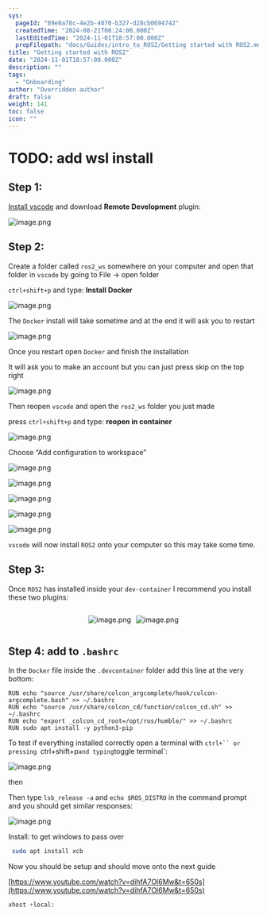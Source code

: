 ```yaml
---
sys:
  pageId: "89e0a78c-4e2b-4070-b327-d28cb0694742"
  createdTime: "2024-08-21T00:24:00.000Z"
  lastEditedTime: "2024-11-01T18:57:00.000Z"
  propFilepath: "docs/Guides/intro_to_ROS2/Getting started with ROS2.md"
title: "Getting started with ROS2"
date: "2024-11-01T18:57:00.000Z"
description: ""
tags:
  - "Onboarding"
author: "Overridden author"
draft: false
weight: 141
toc: false
icon: ""
---
```


# TODO: add wsl install

## Step 1:

[Install vscode](https://code.visualstudio.com/download) and download **Remote Development** plugin:

![image.png](https://prod-files-secure.s3.us-west-2.amazonaws.com/d518164a-d88e-44d1-a4ee-3adb3bd8bce0/efb52993-1881-4a40-b95e-6f020334f022/image.png?X-Amz-Algorithm=AWS4-HMAC-SHA256&X-Amz-Content-Sha256=UNSIGNED-PAYLOAD&X-Amz-Credential=ASIAZI2LB466ZMCR4PWB%2F20250205%2Fus-west-2%2Fs3%2Faws4_request&X-Amz-Date=20250205T140734Z&X-Amz-Expires=3600&X-Amz-Security-Token=IQoJb3JpZ2luX2VjECsaCXVzLXdlc3QtMiJIMEYCIQD2Xhb%2Fqwj2P5%2FhNcyeoHnmkaBYrH%2Fwdd5TwmUUOuu%2BswIhAPi0Ecu%2BhmE8W5%2FThdoW8wIKutdMLq1041Ftg9qg4cpAKv8DCEQQABoMNjM3NDIzMTgzODA1Igyr%2Fw%2Bl41N%2BKC%2Fks%2Fwq3AP93xcz5rz3bFLB%2B2cbdMWRJP%2FYkRvh3bPIU%2F7fwuXmO4q8jRWlYFbMo5LJvV0ERKSM1jfzJnWMcm4E%2FgdjtQ8Vk0RTfvgdxwmc%2BoB7VoksqlYO4IxYdTxTew2AvGzJz%2BrHfrVMemAQUOkWw2o1NXjbaCBCzQP6CWW2Oiopxj2O2tMFhwxwXhJSl60B9rlORcpqpRDSDxtiAmwgt%2BVuXoFrhBwERxZsVN252NpD5QHj%2FdHPWY33AUdmAhPmII%2F6UwUL%2Fmyc6ak9x8yYM2i2jyxcm7aYiwJShLNHUlQAbILYWwJ3A4wNQjslpr6SBX9YqAFo8LKuRM8Q%2BBskGWnoQYMoc%2BZd7xevTv%2Fh2IgQ9d2GjPJnnPgxl3gebtRHpSkDjO5bP%2B2GkzuVIMl%2FbE91G%2BtAy%2FN5BAURcznYalXmW1PQLy%2FpE35gtKxof%2FhCCkcZlC3nSmMRb%2F2EKHEE6LexdHafcvphaG3CO%2Fbm4b3rPfdtVlFXx%2FFWsaYDqqPe7mnVJLPktH4xYlwHEZSrXx3tzrweeB5t0zsa1y6hnnxI45LqkXm5X1Jm90oc3UKvAw7qmvpr3wwNEzF0uV5vm7%2BwcdBK7MCafpanbodXRKwl1FDCdgyOeG5xNavHajcKVDDji429BjqkAd9TZGofS8dmwr0A%2FwO%2F%2BdLXl5pKBLrhbob78SGM69I8sQoebpqjf87IEgrJj95BXCsh7L8EDGRizz4lAVf4UfOdtHyvaw0qlSTW86J0NChKCJWeQvi2A7jJg3sE4DuUfwKUf3iVb4Xd%2FO11s2TKa1zysCEduwKWzaJRKNUMHw%2B6B%2FPz0goi1KXbllje4jk2d83FU2NsII3p76lugRRZEZ7T4jfl&X-Amz-Signature=724a2d1ddb4ee21549371ff77068a92f8438530502c62013478ec45487acae1d&X-Amz-SignedHeaders=host&x-id=GetObject)

## Step 2:

Create a folder called `ros2_ws` somewhere on your computer and open that folder in `vscode` by going to File → open folder 

`ctrl+shift+p` and type: **Install Docker**

![image.png](https://prod-files-secure.s3.us-west-2.amazonaws.com/d518164a-d88e-44d1-a4ee-3adb3bd8bce0/2269dc0e-1cd5-47ff-bceb-c04ad9b2eab0/image.png?X-Amz-Algorithm=AWS4-HMAC-SHA256&X-Amz-Content-Sha256=UNSIGNED-PAYLOAD&X-Amz-Credential=ASIAZI2LB466ZMCR4PWB%2F20250205%2Fus-west-2%2Fs3%2Faws4_request&X-Amz-Date=20250205T140734Z&X-Amz-Expires=3600&X-Amz-Security-Token=IQoJb3JpZ2luX2VjECsaCXVzLXdlc3QtMiJIMEYCIQD2Xhb%2Fqwj2P5%2FhNcyeoHnmkaBYrH%2Fwdd5TwmUUOuu%2BswIhAPi0Ecu%2BhmE8W5%2FThdoW8wIKutdMLq1041Ftg9qg4cpAKv8DCEQQABoMNjM3NDIzMTgzODA1Igyr%2Fw%2Bl41N%2BKC%2Fks%2Fwq3AP93xcz5rz3bFLB%2B2cbdMWRJP%2FYkRvh3bPIU%2F7fwuXmO4q8jRWlYFbMo5LJvV0ERKSM1jfzJnWMcm4E%2FgdjtQ8Vk0RTfvgdxwmc%2BoB7VoksqlYO4IxYdTxTew2AvGzJz%2BrHfrVMemAQUOkWw2o1NXjbaCBCzQP6CWW2Oiopxj2O2tMFhwxwXhJSl60B9rlORcpqpRDSDxtiAmwgt%2BVuXoFrhBwERxZsVN252NpD5QHj%2FdHPWY33AUdmAhPmII%2F6UwUL%2Fmyc6ak9x8yYM2i2jyxcm7aYiwJShLNHUlQAbILYWwJ3A4wNQjslpr6SBX9YqAFo8LKuRM8Q%2BBskGWnoQYMoc%2BZd7xevTv%2Fh2IgQ9d2GjPJnnPgxl3gebtRHpSkDjO5bP%2B2GkzuVIMl%2FbE91G%2BtAy%2FN5BAURcznYalXmW1PQLy%2FpE35gtKxof%2FhCCkcZlC3nSmMRb%2F2EKHEE6LexdHafcvphaG3CO%2Fbm4b3rPfdtVlFXx%2FFWsaYDqqPe7mnVJLPktH4xYlwHEZSrXx3tzrweeB5t0zsa1y6hnnxI45LqkXm5X1Jm90oc3UKvAw7qmvpr3wwNEzF0uV5vm7%2BwcdBK7MCafpanbodXRKwl1FDCdgyOeG5xNavHajcKVDDji429BjqkAd9TZGofS8dmwr0A%2FwO%2F%2BdLXl5pKBLrhbob78SGM69I8sQoebpqjf87IEgrJj95BXCsh7L8EDGRizz4lAVf4UfOdtHyvaw0qlSTW86J0NChKCJWeQvi2A7jJg3sE4DuUfwKUf3iVb4Xd%2FO11s2TKa1zysCEduwKWzaJRKNUMHw%2B6B%2FPz0goi1KXbllje4jk2d83FU2NsII3p76lugRRZEZ7T4jfl&X-Amz-Signature=2b1a3c0551caa783fe4a17be0430fa924897798a89a4b4212932d970a31672c4&X-Amz-SignedHeaders=host&x-id=GetObject)

The `Docker` install will take sometime and at the end it will ask you to restart

![image.png](https://prod-files-secure.s3.us-west-2.amazonaws.com/d518164a-d88e-44d1-a4ee-3adb3bd8bce0/ed233f78-be33-4b1f-b89c-9c346c0e961e/image.png?X-Amz-Algorithm=AWS4-HMAC-SHA256&X-Amz-Content-Sha256=UNSIGNED-PAYLOAD&X-Amz-Credential=ASIAZI2LB466ZMCR4PWB%2F20250205%2Fus-west-2%2Fs3%2Faws4_request&X-Amz-Date=20250205T140734Z&X-Amz-Expires=3600&X-Amz-Security-Token=IQoJb3JpZ2luX2VjECsaCXVzLXdlc3QtMiJIMEYCIQD2Xhb%2Fqwj2P5%2FhNcyeoHnmkaBYrH%2Fwdd5TwmUUOuu%2BswIhAPi0Ecu%2BhmE8W5%2FThdoW8wIKutdMLq1041Ftg9qg4cpAKv8DCEQQABoMNjM3NDIzMTgzODA1Igyr%2Fw%2Bl41N%2BKC%2Fks%2Fwq3AP93xcz5rz3bFLB%2B2cbdMWRJP%2FYkRvh3bPIU%2F7fwuXmO4q8jRWlYFbMo5LJvV0ERKSM1jfzJnWMcm4E%2FgdjtQ8Vk0RTfvgdxwmc%2BoB7VoksqlYO4IxYdTxTew2AvGzJz%2BrHfrVMemAQUOkWw2o1NXjbaCBCzQP6CWW2Oiopxj2O2tMFhwxwXhJSl60B9rlORcpqpRDSDxtiAmwgt%2BVuXoFrhBwERxZsVN252NpD5QHj%2FdHPWY33AUdmAhPmII%2F6UwUL%2Fmyc6ak9x8yYM2i2jyxcm7aYiwJShLNHUlQAbILYWwJ3A4wNQjslpr6SBX9YqAFo8LKuRM8Q%2BBskGWnoQYMoc%2BZd7xevTv%2Fh2IgQ9d2GjPJnnPgxl3gebtRHpSkDjO5bP%2B2GkzuVIMl%2FbE91G%2BtAy%2FN5BAURcznYalXmW1PQLy%2FpE35gtKxof%2FhCCkcZlC3nSmMRb%2F2EKHEE6LexdHafcvphaG3CO%2Fbm4b3rPfdtVlFXx%2FFWsaYDqqPe7mnVJLPktH4xYlwHEZSrXx3tzrweeB5t0zsa1y6hnnxI45LqkXm5X1Jm90oc3UKvAw7qmvpr3wwNEzF0uV5vm7%2BwcdBK7MCafpanbodXRKwl1FDCdgyOeG5xNavHajcKVDDji429BjqkAd9TZGofS8dmwr0A%2FwO%2F%2BdLXl5pKBLrhbob78SGM69I8sQoebpqjf87IEgrJj95BXCsh7L8EDGRizz4lAVf4UfOdtHyvaw0qlSTW86J0NChKCJWeQvi2A7jJg3sE4DuUfwKUf3iVb4Xd%2FO11s2TKa1zysCEduwKWzaJRKNUMHw%2B6B%2FPz0goi1KXbllje4jk2d83FU2NsII3p76lugRRZEZ7T4jfl&X-Amz-Signature=f671cca749cdfa409a9b2b6c77c0dda4bc970ea7e313765b43e1cd933642337e&X-Amz-SignedHeaders=host&x-id=GetObject)

Once you restart open `Docker` and finish the installation

It will ask you to make an account but you can just press skip on the top right

![image.png](https://prod-files-secure.s3.us-west-2.amazonaws.com/d518164a-d88e-44d1-a4ee-3adb3bd8bce0/21010ad9-1659-4fd9-9f59-9932a09b2a3d/image.png?X-Amz-Algorithm=AWS4-HMAC-SHA256&X-Amz-Content-Sha256=UNSIGNED-PAYLOAD&X-Amz-Credential=ASIAZI2LB466ZMCR4PWB%2F20250205%2Fus-west-2%2Fs3%2Faws4_request&X-Amz-Date=20250205T140734Z&X-Amz-Expires=3600&X-Amz-Security-Token=IQoJb3JpZ2luX2VjECsaCXVzLXdlc3QtMiJIMEYCIQD2Xhb%2Fqwj2P5%2FhNcyeoHnmkaBYrH%2Fwdd5TwmUUOuu%2BswIhAPi0Ecu%2BhmE8W5%2FThdoW8wIKutdMLq1041Ftg9qg4cpAKv8DCEQQABoMNjM3NDIzMTgzODA1Igyr%2Fw%2Bl41N%2BKC%2Fks%2Fwq3AP93xcz5rz3bFLB%2B2cbdMWRJP%2FYkRvh3bPIU%2F7fwuXmO4q8jRWlYFbMo5LJvV0ERKSM1jfzJnWMcm4E%2FgdjtQ8Vk0RTfvgdxwmc%2BoB7VoksqlYO4IxYdTxTew2AvGzJz%2BrHfrVMemAQUOkWw2o1NXjbaCBCzQP6CWW2Oiopxj2O2tMFhwxwXhJSl60B9rlORcpqpRDSDxtiAmwgt%2BVuXoFrhBwERxZsVN252NpD5QHj%2FdHPWY33AUdmAhPmII%2F6UwUL%2Fmyc6ak9x8yYM2i2jyxcm7aYiwJShLNHUlQAbILYWwJ3A4wNQjslpr6SBX9YqAFo8LKuRM8Q%2BBskGWnoQYMoc%2BZd7xevTv%2Fh2IgQ9d2GjPJnnPgxl3gebtRHpSkDjO5bP%2B2GkzuVIMl%2FbE91G%2BtAy%2FN5BAURcznYalXmW1PQLy%2FpE35gtKxof%2FhCCkcZlC3nSmMRb%2F2EKHEE6LexdHafcvphaG3CO%2Fbm4b3rPfdtVlFXx%2FFWsaYDqqPe7mnVJLPktH4xYlwHEZSrXx3tzrweeB5t0zsa1y6hnnxI45LqkXm5X1Jm90oc3UKvAw7qmvpr3wwNEzF0uV5vm7%2BwcdBK7MCafpanbodXRKwl1FDCdgyOeG5xNavHajcKVDDji429BjqkAd9TZGofS8dmwr0A%2FwO%2F%2BdLXl5pKBLrhbob78SGM69I8sQoebpqjf87IEgrJj95BXCsh7L8EDGRizz4lAVf4UfOdtHyvaw0qlSTW86J0NChKCJWeQvi2A7jJg3sE4DuUfwKUf3iVb4Xd%2FO11s2TKa1zysCEduwKWzaJRKNUMHw%2B6B%2FPz0goi1KXbllje4jk2d83FU2NsII3p76lugRRZEZ7T4jfl&X-Amz-Signature=395d1d1e0914baf32cc3cd94d3277fb6044c0e715fb3254459ba0febbef04966&X-Amz-SignedHeaders=host&x-id=GetObject)

Then reopen `vscode` and open the `ros2_ws` folder you just made

press `ctrl+shift+p` and type: **reopen in container**

![image.png](https://prod-files-secure.s3.us-west-2.amazonaws.com/d518164a-d88e-44d1-a4ee-3adb3bd8bce0/4e93b8c2-41ad-488c-8095-c74205196118/image.png?X-Amz-Algorithm=AWS4-HMAC-SHA256&X-Amz-Content-Sha256=UNSIGNED-PAYLOAD&X-Amz-Credential=ASIAZI2LB466ZMCR4PWB%2F20250205%2Fus-west-2%2Fs3%2Faws4_request&X-Amz-Date=20250205T140734Z&X-Amz-Expires=3600&X-Amz-Security-Token=IQoJb3JpZ2luX2VjECsaCXVzLXdlc3QtMiJIMEYCIQD2Xhb%2Fqwj2P5%2FhNcyeoHnmkaBYrH%2Fwdd5TwmUUOuu%2BswIhAPi0Ecu%2BhmE8W5%2FThdoW8wIKutdMLq1041Ftg9qg4cpAKv8DCEQQABoMNjM3NDIzMTgzODA1Igyr%2Fw%2Bl41N%2BKC%2Fks%2Fwq3AP93xcz5rz3bFLB%2B2cbdMWRJP%2FYkRvh3bPIU%2F7fwuXmO4q8jRWlYFbMo5LJvV0ERKSM1jfzJnWMcm4E%2FgdjtQ8Vk0RTfvgdxwmc%2BoB7VoksqlYO4IxYdTxTew2AvGzJz%2BrHfrVMemAQUOkWw2o1NXjbaCBCzQP6CWW2Oiopxj2O2tMFhwxwXhJSl60B9rlORcpqpRDSDxtiAmwgt%2BVuXoFrhBwERxZsVN252NpD5QHj%2FdHPWY33AUdmAhPmII%2F6UwUL%2Fmyc6ak9x8yYM2i2jyxcm7aYiwJShLNHUlQAbILYWwJ3A4wNQjslpr6SBX9YqAFo8LKuRM8Q%2BBskGWnoQYMoc%2BZd7xevTv%2Fh2IgQ9d2GjPJnnPgxl3gebtRHpSkDjO5bP%2B2GkzuVIMl%2FbE91G%2BtAy%2FN5BAURcznYalXmW1PQLy%2FpE35gtKxof%2FhCCkcZlC3nSmMRb%2F2EKHEE6LexdHafcvphaG3CO%2Fbm4b3rPfdtVlFXx%2FFWsaYDqqPe7mnVJLPktH4xYlwHEZSrXx3tzrweeB5t0zsa1y6hnnxI45LqkXm5X1Jm90oc3UKvAw7qmvpr3wwNEzF0uV5vm7%2BwcdBK7MCafpanbodXRKwl1FDCdgyOeG5xNavHajcKVDDji429BjqkAd9TZGofS8dmwr0A%2FwO%2F%2BdLXl5pKBLrhbob78SGM69I8sQoebpqjf87IEgrJj95BXCsh7L8EDGRizz4lAVf4UfOdtHyvaw0qlSTW86J0NChKCJWeQvi2A7jJg3sE4DuUfwKUf3iVb4Xd%2FO11s2TKa1zysCEduwKWzaJRKNUMHw%2B6B%2FPz0goi1KXbllje4jk2d83FU2NsII3p76lugRRZEZ7T4jfl&X-Amz-Signature=aa26d8ec5c5e1f04b25a2b720de9806c91b24e07defcb353f702eff2395f3913&X-Amz-SignedHeaders=host&x-id=GetObject)

Choose “Add configuration to workspace”

![image.png](https://prod-files-secure.s3.us-west-2.amazonaws.com/d518164a-d88e-44d1-a4ee-3adb3bd8bce0/9560b282-5060-4989-ba37-97e7b2c22476/image.png?X-Amz-Algorithm=AWS4-HMAC-SHA256&X-Amz-Content-Sha256=UNSIGNED-PAYLOAD&X-Amz-Credential=ASIAZI2LB466ZMCR4PWB%2F20250205%2Fus-west-2%2Fs3%2Faws4_request&X-Amz-Date=20250205T140734Z&X-Amz-Expires=3600&X-Amz-Security-Token=IQoJb3JpZ2luX2VjECsaCXVzLXdlc3QtMiJIMEYCIQD2Xhb%2Fqwj2P5%2FhNcyeoHnmkaBYrH%2Fwdd5TwmUUOuu%2BswIhAPi0Ecu%2BhmE8W5%2FThdoW8wIKutdMLq1041Ftg9qg4cpAKv8DCEQQABoMNjM3NDIzMTgzODA1Igyr%2Fw%2Bl41N%2BKC%2Fks%2Fwq3AP93xcz5rz3bFLB%2B2cbdMWRJP%2FYkRvh3bPIU%2F7fwuXmO4q8jRWlYFbMo5LJvV0ERKSM1jfzJnWMcm4E%2FgdjtQ8Vk0RTfvgdxwmc%2BoB7VoksqlYO4IxYdTxTew2AvGzJz%2BrHfrVMemAQUOkWw2o1NXjbaCBCzQP6CWW2Oiopxj2O2tMFhwxwXhJSl60B9rlORcpqpRDSDxtiAmwgt%2BVuXoFrhBwERxZsVN252NpD5QHj%2FdHPWY33AUdmAhPmII%2F6UwUL%2Fmyc6ak9x8yYM2i2jyxcm7aYiwJShLNHUlQAbILYWwJ3A4wNQjslpr6SBX9YqAFo8LKuRM8Q%2BBskGWnoQYMoc%2BZd7xevTv%2Fh2IgQ9d2GjPJnnPgxl3gebtRHpSkDjO5bP%2B2GkzuVIMl%2FbE91G%2BtAy%2FN5BAURcznYalXmW1PQLy%2FpE35gtKxof%2FhCCkcZlC3nSmMRb%2F2EKHEE6LexdHafcvphaG3CO%2Fbm4b3rPfdtVlFXx%2FFWsaYDqqPe7mnVJLPktH4xYlwHEZSrXx3tzrweeB5t0zsa1y6hnnxI45LqkXm5X1Jm90oc3UKvAw7qmvpr3wwNEzF0uV5vm7%2BwcdBK7MCafpanbodXRKwl1FDCdgyOeG5xNavHajcKVDDji429BjqkAd9TZGofS8dmwr0A%2FwO%2F%2BdLXl5pKBLrhbob78SGM69I8sQoebpqjf87IEgrJj95BXCsh7L8EDGRizz4lAVf4UfOdtHyvaw0qlSTW86J0NChKCJWeQvi2A7jJg3sE4DuUfwKUf3iVb4Xd%2FO11s2TKa1zysCEduwKWzaJRKNUMHw%2B6B%2FPz0goi1KXbllje4jk2d83FU2NsII3p76lugRRZEZ7T4jfl&X-Amz-Signature=772249c2db8e33be5b1f778fd980302ece00d7938cbb4a2a71e4e22fa1193654&X-Amz-SignedHeaders=host&x-id=GetObject)

![image.png](https://prod-files-secure.s3.us-west-2.amazonaws.com/d518164a-d88e-44d1-a4ee-3adb3bd8bce0/2ee63f81-886b-48e8-a553-dc6e5eac99e4/image.png?X-Amz-Algorithm=AWS4-HMAC-SHA256&X-Amz-Content-Sha256=UNSIGNED-PAYLOAD&X-Amz-Credential=ASIAZI2LB466ZMCR4PWB%2F20250205%2Fus-west-2%2Fs3%2Faws4_request&X-Amz-Date=20250205T140734Z&X-Amz-Expires=3600&X-Amz-Security-Token=IQoJb3JpZ2luX2VjECsaCXVzLXdlc3QtMiJIMEYCIQD2Xhb%2Fqwj2P5%2FhNcyeoHnmkaBYrH%2Fwdd5TwmUUOuu%2BswIhAPi0Ecu%2BhmE8W5%2FThdoW8wIKutdMLq1041Ftg9qg4cpAKv8DCEQQABoMNjM3NDIzMTgzODA1Igyr%2Fw%2Bl41N%2BKC%2Fks%2Fwq3AP93xcz5rz3bFLB%2B2cbdMWRJP%2FYkRvh3bPIU%2F7fwuXmO4q8jRWlYFbMo5LJvV0ERKSM1jfzJnWMcm4E%2FgdjtQ8Vk0RTfvgdxwmc%2BoB7VoksqlYO4IxYdTxTew2AvGzJz%2BrHfrVMemAQUOkWw2o1NXjbaCBCzQP6CWW2Oiopxj2O2tMFhwxwXhJSl60B9rlORcpqpRDSDxtiAmwgt%2BVuXoFrhBwERxZsVN252NpD5QHj%2FdHPWY33AUdmAhPmII%2F6UwUL%2Fmyc6ak9x8yYM2i2jyxcm7aYiwJShLNHUlQAbILYWwJ3A4wNQjslpr6SBX9YqAFo8LKuRM8Q%2BBskGWnoQYMoc%2BZd7xevTv%2Fh2IgQ9d2GjPJnnPgxl3gebtRHpSkDjO5bP%2B2GkzuVIMl%2FbE91G%2BtAy%2FN5BAURcznYalXmW1PQLy%2FpE35gtKxof%2FhCCkcZlC3nSmMRb%2F2EKHEE6LexdHafcvphaG3CO%2Fbm4b3rPfdtVlFXx%2FFWsaYDqqPe7mnVJLPktH4xYlwHEZSrXx3tzrweeB5t0zsa1y6hnnxI45LqkXm5X1Jm90oc3UKvAw7qmvpr3wwNEzF0uV5vm7%2BwcdBK7MCafpanbodXRKwl1FDCdgyOeG5xNavHajcKVDDji429BjqkAd9TZGofS8dmwr0A%2FwO%2F%2BdLXl5pKBLrhbob78SGM69I8sQoebpqjf87IEgrJj95BXCsh7L8EDGRizz4lAVf4UfOdtHyvaw0qlSTW86J0NChKCJWeQvi2A7jJg3sE4DuUfwKUf3iVb4Xd%2FO11s2TKa1zysCEduwKWzaJRKNUMHw%2B6B%2FPz0goi1KXbllje4jk2d83FU2NsII3p76lugRRZEZ7T4jfl&X-Amz-Signature=0ffb2d632a4c4b9f426c0e0be56477fb7c52f6980393b43f0c37b147b70fe8cc&X-Amz-SignedHeaders=host&x-id=GetObject)

![image.png](https://prod-files-secure.s3.us-west-2.amazonaws.com/d518164a-d88e-44d1-a4ee-3adb3bd8bce0/ae1580b2-b048-407e-aed9-b584224a7a04/image.png?X-Amz-Algorithm=AWS4-HMAC-SHA256&X-Amz-Content-Sha256=UNSIGNED-PAYLOAD&X-Amz-Credential=ASIAZI2LB466ZMCR4PWB%2F20250205%2Fus-west-2%2Fs3%2Faws4_request&X-Amz-Date=20250205T140734Z&X-Amz-Expires=3600&X-Amz-Security-Token=IQoJb3JpZ2luX2VjECsaCXVzLXdlc3QtMiJIMEYCIQD2Xhb%2Fqwj2P5%2FhNcyeoHnmkaBYrH%2Fwdd5TwmUUOuu%2BswIhAPi0Ecu%2BhmE8W5%2FThdoW8wIKutdMLq1041Ftg9qg4cpAKv8DCEQQABoMNjM3NDIzMTgzODA1Igyr%2Fw%2Bl41N%2BKC%2Fks%2Fwq3AP93xcz5rz3bFLB%2B2cbdMWRJP%2FYkRvh3bPIU%2F7fwuXmO4q8jRWlYFbMo5LJvV0ERKSM1jfzJnWMcm4E%2FgdjtQ8Vk0RTfvgdxwmc%2BoB7VoksqlYO4IxYdTxTew2AvGzJz%2BrHfrVMemAQUOkWw2o1NXjbaCBCzQP6CWW2Oiopxj2O2tMFhwxwXhJSl60B9rlORcpqpRDSDxtiAmwgt%2BVuXoFrhBwERxZsVN252NpD5QHj%2FdHPWY33AUdmAhPmII%2F6UwUL%2Fmyc6ak9x8yYM2i2jyxcm7aYiwJShLNHUlQAbILYWwJ3A4wNQjslpr6SBX9YqAFo8LKuRM8Q%2BBskGWnoQYMoc%2BZd7xevTv%2Fh2IgQ9d2GjPJnnPgxl3gebtRHpSkDjO5bP%2B2GkzuVIMl%2FbE91G%2BtAy%2FN5BAURcznYalXmW1PQLy%2FpE35gtKxof%2FhCCkcZlC3nSmMRb%2F2EKHEE6LexdHafcvphaG3CO%2Fbm4b3rPfdtVlFXx%2FFWsaYDqqPe7mnVJLPktH4xYlwHEZSrXx3tzrweeB5t0zsa1y6hnnxI45LqkXm5X1Jm90oc3UKvAw7qmvpr3wwNEzF0uV5vm7%2BwcdBK7MCafpanbodXRKwl1FDCdgyOeG5xNavHajcKVDDji429BjqkAd9TZGofS8dmwr0A%2FwO%2F%2BdLXl5pKBLrhbob78SGM69I8sQoebpqjf87IEgrJj95BXCsh7L8EDGRizz4lAVf4UfOdtHyvaw0qlSTW86J0NChKCJWeQvi2A7jJg3sE4DuUfwKUf3iVb4Xd%2FO11s2TKa1zysCEduwKWzaJRKNUMHw%2B6B%2FPz0goi1KXbllje4jk2d83FU2NsII3p76lugRRZEZ7T4jfl&X-Amz-Signature=49ac44cd100d03522c73e80e3ab9068a4cb81b859c9ec208126181ad185d0bc6&X-Amz-SignedHeaders=host&x-id=GetObject)

![image.png](https://prod-files-secure.s3.us-west-2.amazonaws.com/d518164a-d88e-44d1-a4ee-3adb3bd8bce0/53255b28-f75e-430f-b9e3-c0ac8577e42b/image.png?X-Amz-Algorithm=AWS4-HMAC-SHA256&X-Amz-Content-Sha256=UNSIGNED-PAYLOAD&X-Amz-Credential=ASIAZI2LB466ZMCR4PWB%2F20250205%2Fus-west-2%2Fs3%2Faws4_request&X-Amz-Date=20250205T140734Z&X-Amz-Expires=3600&X-Amz-Security-Token=IQoJb3JpZ2luX2VjECsaCXVzLXdlc3QtMiJIMEYCIQD2Xhb%2Fqwj2P5%2FhNcyeoHnmkaBYrH%2Fwdd5TwmUUOuu%2BswIhAPi0Ecu%2BhmE8W5%2FThdoW8wIKutdMLq1041Ftg9qg4cpAKv8DCEQQABoMNjM3NDIzMTgzODA1Igyr%2Fw%2Bl41N%2BKC%2Fks%2Fwq3AP93xcz5rz3bFLB%2B2cbdMWRJP%2FYkRvh3bPIU%2F7fwuXmO4q8jRWlYFbMo5LJvV0ERKSM1jfzJnWMcm4E%2FgdjtQ8Vk0RTfvgdxwmc%2BoB7VoksqlYO4IxYdTxTew2AvGzJz%2BrHfrVMemAQUOkWw2o1NXjbaCBCzQP6CWW2Oiopxj2O2tMFhwxwXhJSl60B9rlORcpqpRDSDxtiAmwgt%2BVuXoFrhBwERxZsVN252NpD5QHj%2FdHPWY33AUdmAhPmII%2F6UwUL%2Fmyc6ak9x8yYM2i2jyxcm7aYiwJShLNHUlQAbILYWwJ3A4wNQjslpr6SBX9YqAFo8LKuRM8Q%2BBskGWnoQYMoc%2BZd7xevTv%2Fh2IgQ9d2GjPJnnPgxl3gebtRHpSkDjO5bP%2B2GkzuVIMl%2FbE91G%2BtAy%2FN5BAURcznYalXmW1PQLy%2FpE35gtKxof%2FhCCkcZlC3nSmMRb%2F2EKHEE6LexdHafcvphaG3CO%2Fbm4b3rPfdtVlFXx%2FFWsaYDqqPe7mnVJLPktH4xYlwHEZSrXx3tzrweeB5t0zsa1y6hnnxI45LqkXm5X1Jm90oc3UKvAw7qmvpr3wwNEzF0uV5vm7%2BwcdBK7MCafpanbodXRKwl1FDCdgyOeG5xNavHajcKVDDji429BjqkAd9TZGofS8dmwr0A%2FwO%2F%2BdLXl5pKBLrhbob78SGM69I8sQoebpqjf87IEgrJj95BXCsh7L8EDGRizz4lAVf4UfOdtHyvaw0qlSTW86J0NChKCJWeQvi2A7jJg3sE4DuUfwKUf3iVb4Xd%2FO11s2TKa1zysCEduwKWzaJRKNUMHw%2B6B%2FPz0goi1KXbllje4jk2d83FU2NsII3p76lugRRZEZ7T4jfl&X-Amz-Signature=89c9f3979002a02dd812fb9dcd170284abcbb8f061bb68dedad6f2e287dad47c&X-Amz-SignedHeaders=host&x-id=GetObject)

![image.png](https://prod-files-secure.s3.us-west-2.amazonaws.com/d518164a-d88e-44d1-a4ee-3adb3bd8bce0/7c562767-5af9-4ffb-97d1-327bcdf4ee00/image.png?X-Amz-Algorithm=AWS4-HMAC-SHA256&X-Amz-Content-Sha256=UNSIGNED-PAYLOAD&X-Amz-Credential=ASIAZI2LB466ZMCR4PWB%2F20250205%2Fus-west-2%2Fs3%2Faws4_request&X-Amz-Date=20250205T140734Z&X-Amz-Expires=3600&X-Amz-Security-Token=IQoJb3JpZ2luX2VjECsaCXVzLXdlc3QtMiJIMEYCIQD2Xhb%2Fqwj2P5%2FhNcyeoHnmkaBYrH%2Fwdd5TwmUUOuu%2BswIhAPi0Ecu%2BhmE8W5%2FThdoW8wIKutdMLq1041Ftg9qg4cpAKv8DCEQQABoMNjM3NDIzMTgzODA1Igyr%2Fw%2Bl41N%2BKC%2Fks%2Fwq3AP93xcz5rz3bFLB%2B2cbdMWRJP%2FYkRvh3bPIU%2F7fwuXmO4q8jRWlYFbMo5LJvV0ERKSM1jfzJnWMcm4E%2FgdjtQ8Vk0RTfvgdxwmc%2BoB7VoksqlYO4IxYdTxTew2AvGzJz%2BrHfrVMemAQUOkWw2o1NXjbaCBCzQP6CWW2Oiopxj2O2tMFhwxwXhJSl60B9rlORcpqpRDSDxtiAmwgt%2BVuXoFrhBwERxZsVN252NpD5QHj%2FdHPWY33AUdmAhPmII%2F6UwUL%2Fmyc6ak9x8yYM2i2jyxcm7aYiwJShLNHUlQAbILYWwJ3A4wNQjslpr6SBX9YqAFo8LKuRM8Q%2BBskGWnoQYMoc%2BZd7xevTv%2Fh2IgQ9d2GjPJnnPgxl3gebtRHpSkDjO5bP%2B2GkzuVIMl%2FbE91G%2BtAy%2FN5BAURcznYalXmW1PQLy%2FpE35gtKxof%2FhCCkcZlC3nSmMRb%2F2EKHEE6LexdHafcvphaG3CO%2Fbm4b3rPfdtVlFXx%2FFWsaYDqqPe7mnVJLPktH4xYlwHEZSrXx3tzrweeB5t0zsa1y6hnnxI45LqkXm5X1Jm90oc3UKvAw7qmvpr3wwNEzF0uV5vm7%2BwcdBK7MCafpanbodXRKwl1FDCdgyOeG5xNavHajcKVDDji429BjqkAd9TZGofS8dmwr0A%2FwO%2F%2BdLXl5pKBLrhbob78SGM69I8sQoebpqjf87IEgrJj95BXCsh7L8EDGRizz4lAVf4UfOdtHyvaw0qlSTW86J0NChKCJWeQvi2A7jJg3sE4DuUfwKUf3iVb4Xd%2FO11s2TKa1zysCEduwKWzaJRKNUMHw%2B6B%2FPz0goi1KXbllje4jk2d83FU2NsII3p76lugRRZEZ7T4jfl&X-Amz-Signature=db577781aca3fbc36a55d5fd5ecf51ac06b6bf12a7194ac2777df74442cae1d7&X-Amz-SignedHeaders=host&x-id=GetObject)

`vscode` will now install `ROS2` onto your computer so this may take some time.

## Step 3:

Once `ROS2` has installed inside your `dev-container` I recommend you install these two plugins:

<div style="display: flex;flex-direction: row; column-gap:10px; max-width: 630px;justify-content: center;">
<div>

![image.png](https://prod-files-secure.s3.us-west-2.amazonaws.com/d518164a-d88e-44d1-a4ee-3adb3bd8bce0/3fc3d550-5a54-4ba1-ba6b-faa01cdb7369/image.png?X-Amz-Algorithm=AWS4-HMAC-SHA256&X-Amz-Content-Sha256=UNSIGNED-PAYLOAD&X-Amz-Credential=ASIAZI2LB466U36NOBQ3%2F20250205%2Fus-west-2%2Fs3%2Faws4_request&X-Amz-Date=20250205T140740Z&X-Amz-Expires=3600&X-Amz-Security-Token=IQoJb3JpZ2luX2VjECsaCXVzLXdlc3QtMiJHMEUCIC2LFqV9QJwCGzrNZwcoAuVXqnHaqHD0q%2FGI8T0H7azFAiEArBvOnxusl9gcORqxgXA%2Fn8G4qkZ1kfRwWrQlesXntIUq%2FwMIRBAAGgw2Mzc0MjMxODM4MDUiDEY9Gaf0bqFp71DsmSrcA1X322FVx0bkLctb7Fsji9vLPk70Fg%2FubqdJwm23zU1fCpRAwU6l9Z1Us0xtQvgkY1AUhJqPfgi435rfbqN7AajgYIjUTSpNSpwUSb40VfmV4rG6Gvnb9EGkLDCnHmmPGctkZgCXKcYoEzFmgV61m%2Fq9cIrS3nbhQuYlB9pcWu4bdhGCb7GMF02Q%2Fs5VmhKtCQnEbSYmBaOMzjhvf95lIZzCRDE8JH0dYnz3Zrs3TsNCSsTfk0d6M2Kdv48qdqqOSkcXt1t7PVC%2FtYT0wtNNOZkCZdw5Ro93FEIrhwSWtu3vDykFAQ41jPxt91S49yrxaN3O82V4NspYuRRM%2FIQLIGOvV5PIG%2BMN4YmBxGE3yiEabAB%2FWn5QYkGXgxH3X8afMeLAqPk%2BtgZEguZJl7f%2FPFtPKcG0wzc9qZ5%2Bz3P6kYUjbDBG4onuCn4RQbrRe2agzo3p3Wmz3DZhIaL%2BvYk4UnrbAP4%2Bag%2BSs1R6rs%2BX4ed88tl9yZKAfPm32cHk8VUX8Fqcck72bvHXnr4xbo6vk266IV38U5zqSj98%2B7BmIOQKQs35DhD3ppZyzRgRD5cJZZ8QUEMSm%2FeflcN2xGILCMPKQRJBRnTuGxpMTeTjGm7S8tFh%2F7u0fVpdN8Y2MP6Mjb0GOqUBGhbc9X2D7XJmVojf3WhpFD4ZnzNxxFitAQYF53kq46VBc50bBZlGBlzjy0W4TPBsnINiteKO%2B8Zj9yKY2GajHeuv7Uwrroqj9uZuYNC9DhujEhNXNQpasWWzwz6lJo%2Fjga%2B93CUFEA8vC%2B9fLmrhIXFVIEqRQ88gf02EuYUn7rAtbvv2SUYpgH6rf3hItpW8urV2GY7pP6uvbKHfksWAtbLz9h9J&X-Amz-Signature=5e2e5f659d89522a3e9b1e522d34649da0bc72308dc3bf5fa6984749309d2305&X-Amz-SignedHeaders=host&x-id=GetObject)

</div>
<div>

![image.png](https://prod-files-secure.s3.us-west-2.amazonaws.com/d518164a-d88e-44d1-a4ee-3adb3bd8bce0/d994cc66-13c2-4093-a5a3-f84cf4601a82/image.png?X-Amz-Algorithm=AWS4-HMAC-SHA256&X-Amz-Content-Sha256=UNSIGNED-PAYLOAD&X-Amz-Credential=ASIAZI2LB466SATSJZQJ%2F20250205%2Fus-west-2%2Fs3%2Faws4_request&X-Amz-Date=20250205T140741Z&X-Amz-Expires=3600&X-Amz-Security-Token=IQoJb3JpZ2luX2VjECsaCXVzLXdlc3QtMiJGMEQCIGFNfAUJpvowvqjdYTmsfeF0PhGUnKEcfYtEJPbHK0biAiA8y7sawRkF7tQO3GjVGJoFRTJ437xn2kYJ3D0g3a1QtCr%2FAwhEEAAaDDYzNzQyMzE4MzgwNSIMbORHfW6s2a5KSq%2BwKtwDpZwDlO51TIJ1T4DsspRO9XgVdHkIqfD05G1%2BFyOeJgi84WxkXPEoTIwX%2FGjQx9gwRsA4v5sw%2BjhQ6aMBEOI1QILBwVB3Br7YfJvohgFY1CXlQfr6q1RHtSRP2jhLWiNoZGhWIhaKjNvmlFhKxbzaRz9tsQxzGxKbqYCPjRNp%2B8ubl5hG0%2BtjOvGihft8vCUuADscnYDUVJ7ZTnrQlNMZTor0vdB8aI5xCGYVTdbBtNWlYzcI%2B2IaP7H8DtJzEqZhvbl7aNr0PJWYQi1Dhsl%2Bbj%2FnpaPbyecVuGbqYAoCpSimCkjmDMyyHr81oCHIaoAE28CxH04MF1BbZUxGqLuKNftNdg09XQQUafjkbMupXW7GLkCQYj4%2BzyzBFEq9JjfpojIQCKWQDysGf6srZCMPVKlZsohEHK9%2FREqyQuzV3eqU9VZCe9lF0N0c%2BCh0GhZ3iMs4C7LS49iO2x4uKJ1xysR53L1ceobgMhZYYf%2BeBiCUm6X83RayVD4B2bGvkCrjYXCb7pNj%2FLcaN%2FYw5l3091Z1KyLufI1BTpBXxDvUEjYx1ZCipM0T7ypu7LOmvvdKFr2vhI0Q79WvEwLIEuvE4aXFymFpS5Qg9yVE0VC5ErqlcANspuMkFRVhk9sw%2BIuNvQY6pgFyr0IAg33YX0rj9tDFYs4aMS69zloowZwMgzzK7Trwo8nyNwZGMQ7x2ZGzBRIT13XKfG7DxrqiikocRJl1VB0ygbjIeeHS2cZ%2F4R2QBG%2F%2BO2a7mUwLIJsKrzbuAj6gaYhgp5no0U4d1DWQ8MdVAJxgq7XTOScdBVT4thaAMZBpgsol4Q%2Foebdi08uWO%2FEQtimoyc9E16hEi9zZ7k%2FeO3MYN54EIGfq&X-Amz-Signature=ee42ef7a0e37ce8461eb8ad98c0c5d3a5753f3f68006846042a5b9df16d2397e&X-Amz-SignedHeaders=host&x-id=GetObject)

</div>
</div>

## Step 4: add to `.bashrc`

In the `Docker` file inside the `.devcontainer` folder add this line at the very bottom: 

```docker
RUN echo "source /usr/share/colcon_argcomplete/hook/colcon-argcomplete.bash" >> ~/.bashrc
RUN echo "source /usr/share/colcon_cd/function/colcon_cd.sh" >> ~/.bashrc
RUN echo "export _colcon_cd_root=/opt/ros/humble/" >> ~/.bashrc
RUN sudo apt install -y python3-pip 
```

To test if everything installed correctly open a terminal with `ctrl+`` or pressing `ctrl+shift+p` and typing `toggle terminal`:

![image.png](https://prod-files-secure.s3.us-west-2.amazonaws.com/d518164a-d88e-44d1-a4ee-3adb3bd8bce0/6a4943d8-b04e-4c02-9a58-775f3384d1a5/image.png?X-Amz-Algorithm=AWS4-HMAC-SHA256&X-Amz-Content-Sha256=UNSIGNED-PAYLOAD&X-Amz-Credential=ASIAZI2LB466ZMCR4PWB%2F20250205%2Fus-west-2%2Fs3%2Faws4_request&X-Amz-Date=20250205T140734Z&X-Amz-Expires=3600&X-Amz-Security-Token=IQoJb3JpZ2luX2VjECsaCXVzLXdlc3QtMiJIMEYCIQD2Xhb%2Fqwj2P5%2FhNcyeoHnmkaBYrH%2Fwdd5TwmUUOuu%2BswIhAPi0Ecu%2BhmE8W5%2FThdoW8wIKutdMLq1041Ftg9qg4cpAKv8DCEQQABoMNjM3NDIzMTgzODA1Igyr%2Fw%2Bl41N%2BKC%2Fks%2Fwq3AP93xcz5rz3bFLB%2B2cbdMWRJP%2FYkRvh3bPIU%2F7fwuXmO4q8jRWlYFbMo5LJvV0ERKSM1jfzJnWMcm4E%2FgdjtQ8Vk0RTfvgdxwmc%2BoB7VoksqlYO4IxYdTxTew2AvGzJz%2BrHfrVMemAQUOkWw2o1NXjbaCBCzQP6CWW2Oiopxj2O2tMFhwxwXhJSl60B9rlORcpqpRDSDxtiAmwgt%2BVuXoFrhBwERxZsVN252NpD5QHj%2FdHPWY33AUdmAhPmII%2F6UwUL%2Fmyc6ak9x8yYM2i2jyxcm7aYiwJShLNHUlQAbILYWwJ3A4wNQjslpr6SBX9YqAFo8LKuRM8Q%2BBskGWnoQYMoc%2BZd7xevTv%2Fh2IgQ9d2GjPJnnPgxl3gebtRHpSkDjO5bP%2B2GkzuVIMl%2FbE91G%2BtAy%2FN5BAURcznYalXmW1PQLy%2FpE35gtKxof%2FhCCkcZlC3nSmMRb%2F2EKHEE6LexdHafcvphaG3CO%2Fbm4b3rPfdtVlFXx%2FFWsaYDqqPe7mnVJLPktH4xYlwHEZSrXx3tzrweeB5t0zsa1y6hnnxI45LqkXm5X1Jm90oc3UKvAw7qmvpr3wwNEzF0uV5vm7%2BwcdBK7MCafpanbodXRKwl1FDCdgyOeG5xNavHajcKVDDji429BjqkAd9TZGofS8dmwr0A%2FwO%2F%2BdLXl5pKBLrhbob78SGM69I8sQoebpqjf87IEgrJj95BXCsh7L8EDGRizz4lAVf4UfOdtHyvaw0qlSTW86J0NChKCJWeQvi2A7jJg3sE4DuUfwKUf3iVb4Xd%2FO11s2TKa1zysCEduwKWzaJRKNUMHw%2B6B%2FPz0goi1KXbllje4jk2d83FU2NsII3p76lugRRZEZ7T4jfl&X-Amz-Signature=5732dbe3b50d8430daaf82cbfd6e07c7428cfbabd9c0b1b0cde07f44b2da02b7&X-Amz-SignedHeaders=host&x-id=GetObject)

then 

Then type `lsb_release -a` and `echo $ROS_DISTRO` in the command prompt and you should get similar responses:

![image.png](https://prod-files-secure.s3.us-west-2.amazonaws.com/d518164a-d88e-44d1-a4ee-3adb3bd8bce0/3e635dec-a805-4e85-8b9e-d000e5b71a4e/image.png?X-Amz-Algorithm=AWS4-HMAC-SHA256&X-Amz-Content-Sha256=UNSIGNED-PAYLOAD&X-Amz-Credential=ASIAZI2LB466ZMCR4PWB%2F20250205%2Fus-west-2%2Fs3%2Faws4_request&X-Amz-Date=20250205T140734Z&X-Amz-Expires=3600&X-Amz-Security-Token=IQoJb3JpZ2luX2VjECsaCXVzLXdlc3QtMiJIMEYCIQD2Xhb%2Fqwj2P5%2FhNcyeoHnmkaBYrH%2Fwdd5TwmUUOuu%2BswIhAPi0Ecu%2BhmE8W5%2FThdoW8wIKutdMLq1041Ftg9qg4cpAKv8DCEQQABoMNjM3NDIzMTgzODA1Igyr%2Fw%2Bl41N%2BKC%2Fks%2Fwq3AP93xcz5rz3bFLB%2B2cbdMWRJP%2FYkRvh3bPIU%2F7fwuXmO4q8jRWlYFbMo5LJvV0ERKSM1jfzJnWMcm4E%2FgdjtQ8Vk0RTfvgdxwmc%2BoB7VoksqlYO4IxYdTxTew2AvGzJz%2BrHfrVMemAQUOkWw2o1NXjbaCBCzQP6CWW2Oiopxj2O2tMFhwxwXhJSl60B9rlORcpqpRDSDxtiAmwgt%2BVuXoFrhBwERxZsVN252NpD5QHj%2FdHPWY33AUdmAhPmII%2F6UwUL%2Fmyc6ak9x8yYM2i2jyxcm7aYiwJShLNHUlQAbILYWwJ3A4wNQjslpr6SBX9YqAFo8LKuRM8Q%2BBskGWnoQYMoc%2BZd7xevTv%2Fh2IgQ9d2GjPJnnPgxl3gebtRHpSkDjO5bP%2B2GkzuVIMl%2FbE91G%2BtAy%2FN5BAURcznYalXmW1PQLy%2FpE35gtKxof%2FhCCkcZlC3nSmMRb%2F2EKHEE6LexdHafcvphaG3CO%2Fbm4b3rPfdtVlFXx%2FFWsaYDqqPe7mnVJLPktH4xYlwHEZSrXx3tzrweeB5t0zsa1y6hnnxI45LqkXm5X1Jm90oc3UKvAw7qmvpr3wwNEzF0uV5vm7%2BwcdBK7MCafpanbodXRKwl1FDCdgyOeG5xNavHajcKVDDji429BjqkAd9TZGofS8dmwr0A%2FwO%2F%2BdLXl5pKBLrhbob78SGM69I8sQoebpqjf87IEgrJj95BXCsh7L8EDGRizz4lAVf4UfOdtHyvaw0qlSTW86J0NChKCJWeQvi2A7jJg3sE4DuUfwKUf3iVb4Xd%2FO11s2TKa1zysCEduwKWzaJRKNUMHw%2B6B%2FPz0goi1KXbllje4jk2d83FU2NsII3p76lugRRZEZ7T4jfl&X-Amz-Signature=e6d67296906f89f3e33f69750027ca8d7312e65d4b97962c03c78f14b4ca2df1&X-Amz-SignedHeaders=host&x-id=GetObject)

Install:  to get windows to pass over

```bash
 sudo apt install xcb
```

Now you should be setup and should move onto the next guide 

[https://www.youtube.com/watch?v=dihfA7Ol6Mw&t=650s](https://www.youtube.com/watch?v=dihfA7Ol6Mw&t=650s)

```python
xhost +local:
```
